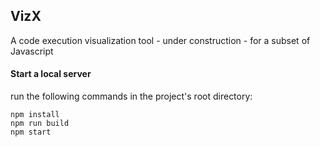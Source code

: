 ## VizX

A code execution visualization tool - under construction - for a subset of Javascript

#### Start a local server

run the following commands in the project's root directory:

```
npm install
npm run build
npm start
```
